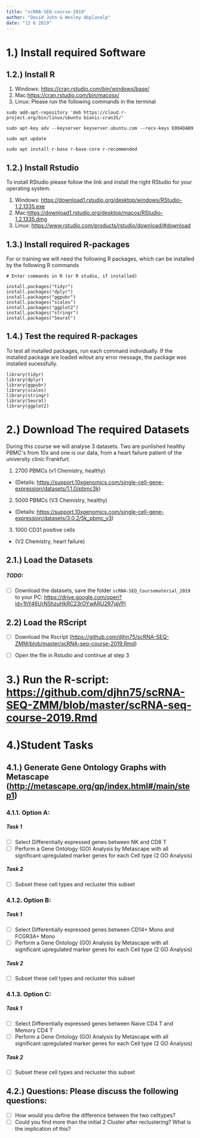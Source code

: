```yaml
---
title: "scRNA-SEQ-course-2019"
author: "David John & Wesley Abplanalp"
date: "12 6 2019"
---
```



# 1.) Install required Software
## 1.2.) Install R

1. Windows: <https://cran.rstudio.com/bin/windows/base/>
2. Mac:<https://cran.rstudio.com/bin/macosx/>
3. Linux: Please run the following commands in the terminal
```{shell}
sudo add-apt-repository 'deb https://cloud.r-project.org/bin/linux/ubuntu bionic-cran35/'

sudo apt-key adv --keyserver keyserver.ubuntu.com --recv-keys E084DAB9

sudo apt update

sudo apt install r-base r-base-core r-recommended
```

## 1.2.) Install Rstudio

To install RStudio please follow the link and install the right RStudio for your operating system.

1. Windows: <https://download1.rstudio.org/desktop/windows/RStudio-1.2.1335.exe>
2. Mac:<https://download1.rstudio.org/desktop/macos/RStudio-1.2.1335.dmg>
3. Linux: <https://www.rstudio.com/products/rstudio/download/#download>

## 1.3.) Install required R-packages

For or training we will need the following R packages, which can be installed by the following R commands
```{r}
# Enter commands in R (or R studio, if installed)

install.packages("tidyr")
install.packages("dplyr")
install.packages("ggpubr")
install.packages("scales")
install.packages("ggplot2")
install.packages("stringr")
install.packages("Seurat")

```


## 1.4.) Test the required R-packages

To test all installed packages, run each command individually. 
If the installed package are loaded witout any error message, the package was installed sucessfully. 
```{r}
library(tidyr)
library(dplyr)
library(ggpubr)
library(scales)
library(stringr)
library(Seurat)
library(ggplot2)
```

# 2.) Download The required Datasets

During this course we will analyse 3 datasets. Two are punlished healthy PBMC's from 10x and one is our data, from a heart failure patient of the university clinic Frankfurt.
1. 2700 PBMCs (v1 Chemistry, healthy) 
* (Details: <https://support.10xgenomics.com/single-cell-gene-expression/datasets/1.1.0/pbmc3k>)
2. 5000 PBMCs (V3 Chemistry, healthy) 
* (Details: <https://support.10xgenomics.com/single-cell-gene-expression/datasets/3.0.2/5k_pbmc_v3>)
3. 1000 CD31 positive cells 
* (V2 Chemistry, heart failure)


## 2.1.) Load the Datasets
##### TODO:
- [ ] Download the datasets, save the folder `scRNA-SEQ_Coursematerial_2019` to your PC:
<https://drive.google.com/open?id=1hY46UrN5hzuHkRC23rOYwARU2R7jaVPi>


## 2.2) Load the RScript
-[ ] Download the Rscript (<https://github.com/djhn75/scRNA-SEQ-ZMM/blob/master/scRNA-seq-course-2019.Rmd>) 
-[ ] Open the file in Rstudio and continue at step 3



# 3.) Run the R-script: https://github.com/djhn75/scRNA-SEQ-ZMM/blob/master/scRNA-seq-course-2019.Rmd


# 4.)Student Tasks
## 4.1.) Generate Gene Ontology Graphs with Metascape (http://metascape.org/gp/index.html#/main/step1)
### 4.1.1. Option A: 
##### Task 1
-[ ] Select Differentially expressed genes between NK and CD8 T
-[ ] Perform a Gene Ontology (GO) Analysis by Metascape with all significant upregulated marker genes for each Cell type (2 GO Analysis)
  
##### Task 2
-[ ] Subset these cell types and recluster this subset


### 4.1.2. Option B:
##### Task 1

-[ ] Select Differentially expressed genes between CD14+ Mono and FCGR3A+ Mono
-[ ] Perform a Gene Ontology (GO) Analysis by Metascape with all significant upregulated marker genes for each Cell type (2 GO Analysis)

##### Task 2
-[ ] Subset these cell types and recluster this subset
  
  
### 4.1.3. Option C:
##### Task 1

-[ ] Select Differentially expressed genes between Naive CD4 T and Memory CD4 T
-[ ] Perform a Gene Ontology (GO) Analysis by Metascape with all significant upregulated marker genes for each Cell type (2 GO Analysis)

##### Task 2
-[ ] Subset these cell types and recluster this subset
  
  
## 4.2.) Questions: Please discuss the following questions:

-[ ] How would you define the difference between the two celltypes?
-[ ] Could you find more than the initial 2 Cluster after reclustering? What is the implication of this? 
